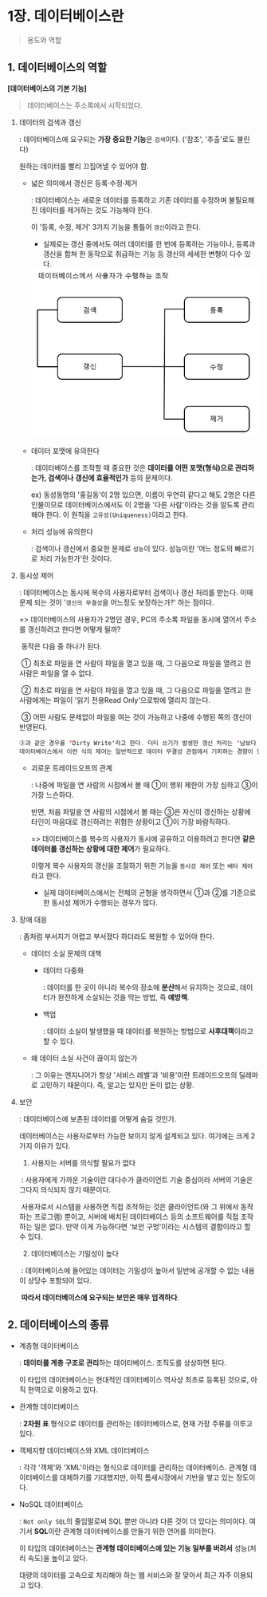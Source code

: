 # 1장. 데이터베이스란

> 용도와 역할

## 1. 데이터베이스의 역할

**[데이터베이스의 기본 기능]**

> 데이터베이스는 주소록에서 시작되었다.

1. 데이터의 검색과 갱신

   : 데이터베이스에 요구되는 **가장 중요한 기능**은 `검색`이다. ('참조', '추출'로도 불린다)

   원하는 데이터를 빨리 끄집어낼 수 있어야 함.

   - 넓은 의미에서 갱신은 등록·수정·제거

     : 데이터베이스는 새로운 데이터를 등록하고 기존 데이터를 수정하며 불필요해진 데이터를 제거하는 것도 가능해야 한다.

     이 '등록, 수정, 제거' 3가지 기능을 통틀어 `갱신`이라고 한다.

     - 실제로는 갱신 중에서도 여러 데이터를 한 번에 등록하는 기능이나, 등록과 갱신을 합쳐 한 동작으로 취급하는 기능 등 갱신의 세세한 변형이 다수 있다.

     <img src="images/01_manipulation.PNG" style="zoom:80%;" />

   - 데이터 포맷에 유의한다

     : 데이터베이스를 조작할 때 중요한 것은 **데이터를 어떤 포맷(형식)으로 관리하는가, 검색이나 갱신에 효율적인가** 등의 문제이다.

     ex) 동성동명의 '홍길동'이 2명 있으면, 이름이 우연히 같다고 해도 2명은 다른 인물이므로 데이터베이스에서도 이 2명을 '다른 사람'이라는 것을 알도록 관리해야 한다. 이 원칙을 `고유성(Uniqueness)`이라고 한다.

   - 처리 성능에 유의한다

     : 검색이나 갱신에서 중요한 문제로 `성능`이 있다. 성능이란 '어느 정도의 빠르기로 처리 가능한가'란 것이다.

2. 동시성 제어

   : 데이터베이스는 동시에 복수의 사용자로부터 검색이나 갱신 처리를 받는다. 이때 문제 되는 것이 '`갱신의 무결성`을 어느정도 보장하는가?' 하는 점이다.

   => 데이터베이스의 사용자가 2명인 경우, PC의 주소록 파일을 동시에 열어서 주소를 갱신하려고 한다면 어떻게 될까?

   ​	동작은 다음 중 하나가 된다.

   ​	① 최초로 파일을 연 사람이 파일을 열고 있을 때, 그 다음으로 파일을 열려고 한 사람은 파일을 열 수 없다.

   ​	② 최초로 파일을 연 사람이 파일을 열고 있을 때, 그 다음으로 파일을 열려고 한 사람에게는 파일이 '읽기 전용Read Only'으로밖에 열리지 않는다.

   ​	③ 어떤 사람도 문제없이 파일을 여는 것이 가능하고 나중에 수행된 쪽의 갱신이 반영된다.

   ``` java
   ③과 같은 경우를 'Dirty Write'라고 한다. 더티 쓰기가 발생한 갱신 처리는 '남보다 늦게 손을 내밀어 이기는 가위바위보' 같은 것이다. 
   데이터베이스에서 이런 식의 제어는 일반적으로 데이터 무결성 관점에서 기피하는 경향이 있다.
   ```

   - 괴로운 트레이드오프의 관계

     : 나중에 파일을 연 사람의 시점에서 볼 때 ①이 행위 제한이 가장 심하고 ③이 가장 느슨하다.

     반면, 처음 파일을 연 사람의 시점에서 볼 때는 ③은 자신이 갱신하는 상황에 타인이 마음대로 갱신하려는 위험한 상황이고 ①이 가장 바람직하다.

     => 데이터베이스를 복수의 사용자가 동시에 공유하고 이용하려고 한다면 **같은 데이터를 갱신하는 상황에 대한 제어**가 필요하다.

     이렇게 복수 사용자의 갱신을 조절하기 위한 기능을 `동시성 제어` 또는 `배타 제어`라고 한다.

     - 실제 데이터베이스에서는 전체의 균형을 생각하면서 ①과 ②를 기준으로 한 동시성 제어가 수행되는 경우가 많다.

3. 장애 대응

   : 좀처럼 부서지기 어렵고 부서졌다 하더라도 복원할 수 있어야 한다.

   - 데이터 소실 문제의 대책

     - 데이터 다중화

       : 데이터를 한 곳이 아니라 복수의 장소에 **분산**해서 유지하는 것으로, 데이터가 완전하게 소실되는 것을 막는 방법, 즉 **예방책**.

     - 백업

       : 데이터 소실이 발생했을 때 데이터를 복원하는 방법으로 **사후대책**이라고 할 수 있다.

   - 왜 데이터 소실 사건이 끊이지 않는가

     : 그 이유는 엔지니어가 항상 '서비스 레벨'과 '비용'이란 트레이드오프의 딜레마로 고민하기 때문이다. 즉, 알고는 있지만 돈이 없는 상황.

4. 보안

   : 데이터베이스에 보존된 데이터를 어떻게 숨길 것인가.

   데이터베이스는 사용자로부터 가능한 보이지 않게 설계되고 있다. 여기에는 크게 2가지 이유가 있다.

   1) 사용자는 서버를 의식할 필요가 없다

   ​	: 사용자에게 가까운 기술이란 대다수가 클라이언트 기술 중심이라 서버의 기술은 그다지 의식되지 않기 때문이다.

   ​	사용자로서 시스템을 사용하면 직접 조작하는 것은 클라이언트(와 그 위에서 동작하는 프로그램) 뿐이고, 서버에 배치된 데이터베이스 등의 소프트웨어를 직접 조작하는 일은 없다. 만약 이게 가능하다면 '보안 구멍'이라는 시스템의 결함이라고 할 수 있다.

   2) 데이터베이스는 기밀성이 높다

   ​	: 데이터베이스에 들어있는 데이터는 기밀성이 높아서 일반에 공개할 수 없는 내용이 상당수 포함되어 있다.

   ​	**따라서 데이터베이스에 요구되는 보안은 매우 엄격하다**.



## 2. 데이터베이스의 종류

- 계층형 데이터베이스

  : **데이터를 계층 구조로 관리**하는 데이터베이스. 조직도를 상상하면 된다.
  
  이 타입의 데이터베이스는 현대적인 데이터베이스 역사상 최초로 등록된 것으로, 아직 현역으로 이용하고 있다.
  
- 관계형 데이터베이스

  : **2차원 표** 형식으로 데이터를 관리하는 데이터베이스로, 현재 가장 주류를 이루고 있다.

- 객체지향 데이터베이스와 XML 데이터베이스

  : 각각 '객체'와 'XML'이라는 형식으로 데이터를 관리하는 데이터베이스. 관계형 데이터베이스를 대체하기를 기대했지만, 아직 틈새시장에서 기반을 쌓고 있는 정도이다.

- NoSQL 데이터베이스

  : `Not only SQL`의 줄임말로써 SQL 뿐만 아니라 다른 것이 더 있다는 의미이다. 여기서 **SQL**이란 관계형 데이터베이스를 만들기 위한 언어를 의미한다.

  이 타입의 데이터베이스는 **관계형 데이터베이스에 있는 기능 일부를 버려서** 성능(처리 속도)을 높이고 있다.

  대량의 데이터를 고속으로 처리해야 하는 웹 서비스와 잘 맞아서 최근 자주 이용되고 있다.

